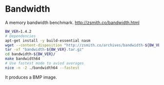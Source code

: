 # Bandwidth

A memory bandwidth benchmark. http://zsmith.co/bandwidth.html

```bash
BW_VER=1.4.2
# Dependencies
apt-get install -y build-essential nasm
wget --content-disposition "http://zsmith.co/archives/bandwidth-${BW_VER}.tar.gz"
tar -xf "bandwidth-${BW_VER}.tar.gz"
cd bandwidth-${BW_VER}/
make bandwidth64
# Use fastest mode to aviod averages
nice -n -2 ./bandwidth64 --fastest
```

It produces a BMP image.
